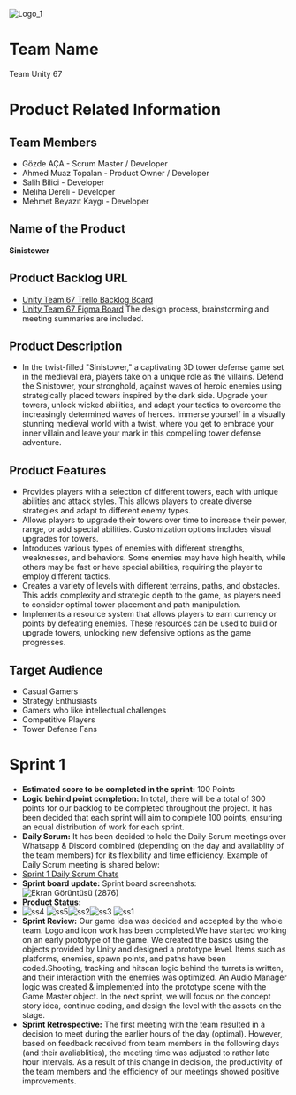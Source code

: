 ![Logo_1](https://github.com/gozdeaca/GOUA_BootCamp/assets/123934798/9360e8e8-93eb-4b01-90fd-8301dce76344)
# Team Name
Team Unity 67
# Product Related Information
## Team Members
* Gözde AÇA - Scrum Master / Developer
* Ahmed Muaz Topalan - Product Owner / Developer
* Salih Bilici - Developer
* Meliha Dereli - Developer
* Mehmet Beyazıt Kaygı - Developer
## Name of the Product
**Sinistower**
## Product Backlog URL
* [Unity Team 67 Trello Backlog Board](https://trello.com/b/eoYWdnq1/gouabootcampproduct-backlog)
* [Unity Team 67 Figma Board](https://www.figma.com/file/NCYuB1BaYlpFb3p5D8yhhJ/GOUA-BOOTCAMP?type=whiteboard&node-id=0%3A1&t=GqrkjPL1u8cXyyWj-1) The design process, brainstorming and meeting summaries are included.
## Product Description
* In the twist-filled "Sinistower," a captivating 3D tower defense game set in the medieval era, players take on a unique role as the villains. Defend the Sinistower, your stronghold, against waves of heroic enemies using strategically placed towers inspired by the dark side. Upgrade your towers, unlock wicked abilities, and adapt your tactics to overcome the increasingly determined waves of heroes. Immerse yourself in a visually stunning medieval world with a twist, where you get to embrace your inner villain and leave your mark in this compelling tower defense adventure.
## Product Features
* Provides players with a selection of different towers, each with unique abilities and attack styles. This allows players to create diverse strategies and adapt to different enemy types.
* Allows players to upgrade their towers over time to increase their power, range, or add special abilities. Customization options includes visual upgrades for towers.
* Introduces various types of enemies with different strengths, weaknesses, and behaviors. Some enemies may have high health, while others may be fast or have special abilities, requiring the player to employ different tactics.
* Creates a variety of levels with different terrains, paths, and obstacles. This adds complexity and strategic depth to the game, as players need to consider optimal tower placement and path manipulation.
* Implements a resource system that allows players to earn currency or points by defeating enemies. These resources can be used to build or upgrade towers, unlocking new defensive options as the game progresses.
## Target Audience
* Casual Gamers
* Strategy Enthusiasts
* Gamers who like intellectual challenges
* Competitive Players
* Tower Defense Fans
# Sprint 1
* **Estimated score to be completed in the sprint:** 100 Points
* **Logic behind point completion:** In total, there will be a total of 300 points for our backlog to be completed throughout the project. It has been decided that each sprint will aim to complete 100 points, ensuring an equal distribution of work for each sprint.
* **Daily Scrum:**  It has been decided to hold the Daily Scrum meetings over Whatsapp & Discord combined (depending on the day and availablity of the team members) for its flexibility and time efficiency. Example of Daily Scrum meeting is shared below:
* [Sprint 1 Daily Scrum Chats](https://github.com/gozdeaca/GOUA_BootCamp/files/11782522/WhatsappExport.pdf)
* **Sprint board update:** Sprint board screenshots: ![Ekran Görüntüsü (2876)](https://github.com/gozdeaca/GOUA_BootCamp/assets/123934798/a62bbb3e-bba6-4072-bd0f-8a1bc84c91c9)
* **Product Status:**
* ![ss4](https://github.com/gozdeaca/GOUA_BootCamp/assets/123934798/ab61a454-81c7-4790-9cda-f3920fe93521) ![ss5](https://github.com/gozdeaca/GOUA_BootCamp/assets/123934798/c552626e-e5fa-4b51-9dd0-014799398ca6![ss3](https://github.com/gozdeaca/GOUA_BootCamp/assets/123934798/b32a5932-16df-4d19-9787-3b4981d0acdc)
)![ss2](https://github.com/gozdeaca/GOUA_BootCamp/assets/123934798/ab3c8116-7e49-437d-9c26-dc200a4ec46e)![ss3](https://github.com/gozdeaca/GOUA_BootCamp/assets/123934798/443b36da-0497-49b1-bc9f-cc581c4f632c) ![ss1](https://github.com/gozdeaca/GOUA_BootCamp/assets/123934798/7152148a-3a97-4ae1-a98a-3b5d81de06f2)
* **Sprint Review:** Our game idea was decided and accepted by the whole team. Logo and icon work has been completed.We have started working on an early prototype of the game. We created the basics using the objects provided by Unity and designed a prototype level. Items such as platforms, enemies, spawn points, and paths have been coded.Shooting, tracking and hitscan logic behind the turrets is written, and their interaction with the enemies was optimized. An Audio Manager logic was created & implemented into the prototype scene with the Game Master object. In the next sprint, we will focus on the concept story idea, continue coding, and design the level with the assets on the stage.
* **Sprint Retrospective:** The first meeting with the team resulted in a decision to meet during the earlier hours of the day (optimal). However, based on feedback received from team members in the following days (and their avaliablities), the meeting time was adjusted to rather late hour intervals. As a result of this change in decision, the productivity of the team members and the efficiency of our meetings showed positive improvements.

